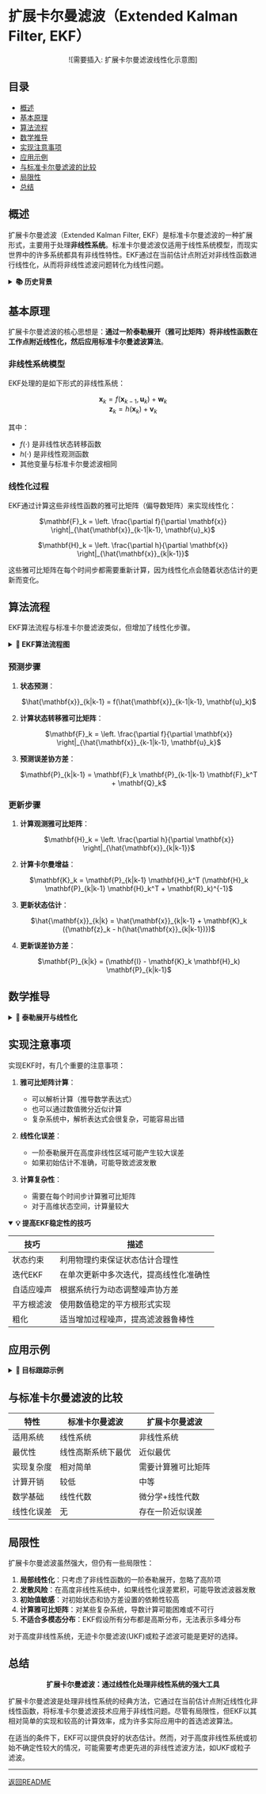 # 扩展卡尔曼滤波（Extended Kalman Filter, EKF）

<div align="center">

![需要插入: 扩展卡尔曼滤波线性化示意图]

</div>

## 目录

- [概述](#概述)
- [基本原理](#基本原理)
- [算法流程](#算法流程)
- [数学推导](#数学推导)
- [实现注意事项](#实现注意事项)
- [应用示例](#应用示例)
- [与标准卡尔曼滤波的比较](#与标准卡尔曼滤波的比较)
- [局限性](#局限性)
- [总结](#总结)

## 概述

扩展卡尔曼滤波（Extended Kalman Filter, EKF）是标准卡尔曼滤波的一种扩展形式，主要用于处理**非线性系统**。标准卡尔曼滤波仅适用于线性系统模型，而现实世界中的许多系统都具有非线性特性。EKF通过在当前估计点附近对非线性函数进行线性化，从而将非线性滤波问题转化为线性问题。

<details>
<summary><b>📚 历史背景</b></summary>

扩展卡尔曼滤波器由Andrew H. Jazwinski和其他研究人员在20世纪60年代开发，最初是为了解决航天飞行器导航的非线性问题。它很快成为处理非线性系统的标准方法，并在阿波罗任务中应用于宇宙飞船的导航系统。

EKF是最早也是应用最广泛的非线性滤波方法之一，尽管后来发展了更先进的方法（如UKF和粒子滤波），但EKF因其相对简单的实现和计算效率仍被广泛使用。

</details>

## 基本原理

扩展卡尔曼滤波的核心思想是：**通过一阶泰勒展开（雅可比矩阵）将非线性函数在工作点附近线性化，然后应用标准卡尔曼滤波算法**。

### 非线性系统模型

EKF处理的是如下形式的非线性系统：

<div align="center">

$\mathbf{x}_k = f(\mathbf{x}_{k-1}, \mathbf{u}_k) + \mathbf{w}_k$  
$\mathbf{z}_k = h(\mathbf{x}_k) + \mathbf{v}_k$

</div>

其中：
- $f(\cdot)$ 是非线性状态转移函数
- $h(\cdot)$ 是非线性观测函数
- 其他变量与标准卡尔曼滤波相同

### 线性化过程

EKF通过计算这些非线性函数的雅可比矩阵（偏导数矩阵）来实现线性化：

<div align="center">

$\mathbf{F}_k = \left. \frac{\partial f}{\partial \mathbf{x}} \right|_{\hat{\mathbf{x}}_{k-1|k-1}, \mathbf{u}_k}$ 

$\mathbf{H}_k = \left. \frac{\partial h}{\partial \mathbf{x}} \right|_{\hat{\mathbf{x}}_{k|k-1}}$

</div>

这些雅可比矩阵在每个时间步都需要重新计算，因为线性化点会随着状态估计的更新而变化。

## 算法流程

EKF算法流程与标准卡尔曼滤波类似，但增加了线性化步骤。

<details>
<summary><b>🔄 EKF算法流程图</b></summary>

```
┌───────────────┐     ┌────────────────────┐
│ 初始状态估计   │     │  1. 状态预测        │
│ x₀ 和 P₀      │────►│  x̂ₖ⁻ = f(x̂ₖ₋₁, uₖ)  │
└───────────────┘     │                    │
                      │  2. 计算雅可比矩阵   │
                      │  Fₖ = ∂f/∂x|x̂ₖ₋₁    │
                      │                    │
                      │  3. 预测误差协方差   │
                      │  Pₖ⁻ = FₖPₖ₋₁Fₖᵀ + Qₖ│
                      └──────────┬─────────┘
                                 │
                                 ▼
┌───────────────┐     ┌────────────────────┐
│ 下一时间步     │◄────│  1. 计算观测雅可比矩阵│
│ k = k+1       │     │  Hₖ = ∂h/∂x|x̂ₖ⁻     │
└───────────────┘     │                    │
                      │  2. 计算卡尔曼增益   │
                      │  Kₖ = Pₖ⁻Hₖᵀ(...) ¹ │
                      │                    │
                      │  3. 更新状态估计     │
                      │  x̂ₖ = x̂ₖ⁻ + Kₖ(...) │
                      │                    │
                      │  4. 更新误差协方差   │
                      │  Pₖ = (I-KₖHₖ)Pₖ⁻   │
                      └──────────▲─────────┘
                                 │
                      ┌──────────┴─────────┐
                      │  测量值 zₖ          │
                      └────────────────────┘
```

</details>

### 预测步骤

1. **状态预测**：
   <div align="center">
   $\hat{\mathbf{x}}_{k|k-1} = f(\hat{\mathbf{x}}_{k-1|k-1}, \mathbf{u}_k)$
   </div>

2. **计算状态转移雅可比矩阵**：
   <div align="center">
   $\mathbf{F}_k = \left. \frac{\partial f}{\partial \mathbf{x}} \right|_{\hat{\mathbf{x}}_{k-1|k-1}, \mathbf{u}_k}$
   </div>

3. **预测误差协方差**：
   <div align="center">
   $\mathbf{P}_{k|k-1} = \mathbf{F}_k \mathbf{P}_{k-1|k-1} \mathbf{F}_k^T + \mathbf{Q}_k$
   </div>

### 更新步骤

1. **计算观测雅可比矩阵**：
   <div align="center">
   $\mathbf{H}_k = \left. \frac{\partial h}{\partial \mathbf{x}} \right|_{\hat{\mathbf{x}}_{k|k-1}}$
   </div>

2. **计算卡尔曼增益**：
   <div align="center">
   $\mathbf{K}_k = \mathbf{P}_{k|k-1} \mathbf{H}_k^T (\mathbf{H}_k \mathbf{P}_{k|k-1} \mathbf{H}_k^T + \mathbf{R}_k)^{-1}$
   </div>

3. **更新状态估计**：
   <div align="center">
   $\hat{\mathbf{x}}_{k|k} = \hat{\mathbf{x}}_{k|k-1} + \mathbf{K}_k ({\mathbf{z}_k - h(\hat{\mathbf{x}}_{k|k-1})})$
   </div>

4. **更新误差协方差**：
   <div align="center">
   $\mathbf{P}_{k|k} = (\mathbf{I} - \mathbf{K}_k \mathbf{H}_k) \mathbf{P}_{k|k-1}$
   </div>

## 数学推导

<details>
<summary><b>🧮 泰勒展开与线性化</b></summary>

非线性函数在某一点附近的一阶泰勒展开形式为：

对于状态转移函数 $f$：
```
f(x) ≈ f(x₀) + ∂f/∂x|ₓ₀ (x - x₀)
```

对于观测函数 $h$：
```
h(x) ≈ h(x₀) + ∂h/∂x|ₓ₀ (x - x₀)
```

EKF就是利用这种近似，将非线性模型转换为线性模型，从而能够应用标准卡尔曼滤波的框架。这种线性化是局部的，仅在当前估计点附近有效。

这种线性近似的准确性取决于函数的非线性程度以及工作点的选择。如果非线性很强，或者真实状态离估计状态较远，这种近似就可能引入较大误差。

</details>

## 实现注意事项

实现EKF时，有几个重要的注意事项：

1. **雅可比矩阵计算**：
   - 可以解析计算（推导数学表达式）
   - 也可以通过数值微分近似计算
   - 复杂系统中，解析表达式会很复杂，可能容易出错

2. **线性化误差**：
   - 一阶泰勒展开在高度非线性区域可能产生较大误差
   - 如果初始估计不准确，可能导致滤波发散

3. **计算复杂性**：
   - 需要在每个时间步计算雅可比矩阵
   - 对于高维状态空间，计算量较大

<details open>
<summary><b>💡 提高EKF稳定性的技巧</b></summary>

| 技巧 | 描述 |
|------|------|
| 状态约束 | 利用物理约束保证状态估计合理性 |
| 迭代EKF | 在单次更新中多次迭代，提高线性化准确性 |
| 自适应噪声 | 根据系统行为动态调整噪声协方差 |
| 平方根滤波 | 使用数值稳定的平方根形式实现 |
| 粗化 | 适当增加过程噪声，提高滤波器鲁棒性 |

</details>

## 应用示例

<details>
<summary><b>🚗 目标跟踪示例</b></summary>

考虑一个二维目标跟踪问题，我们需要根据雷达测得的距离和角度估计目标的位置和速度。

状态向量：$\mathbf{x} = [x, y, v_x, v_y]^T$，包含目标的位置和速度。

非线性观测方程：
```
r = √(x² + y²) + w_r
θ = arctan(y/x) + w_θ
```

其中r是距离，θ是角度，w_r和w_θ是测量噪声。

状态转移是线性的（匀速运动模型）：
```
x_k = x_{k-1} + v_x * dt
y_k = y_{k-1} + v_y * dt
v_x_k = v_x_{k-1}
v_y_k = v_y_{k-1}
```

观测函数的雅可比矩阵：
```
H = [ x/√(x²+y²)    y/√(x²+y²)    0    0 ]
    [ -y/(x²+y²)    x/(x²+y²)     0    0 ]
```

通过EKF算法，我们可以从非线性的极坐标测量中估计目标的位置和速度。

</details>

## 与标准卡尔曼滤波的比较

<div align="center">

| 特性 | 标准卡尔曼滤波 | 扩展卡尔曼滤波 |
|------|--------------|--------------|
| 适用系统 | 线性系统 | 非线性系统 |
| 最优性 | 线性高斯系统下最优 | 近似最优 |
| 实现复杂度 | 相对简单 | 需要计算雅可比矩阵 |
| 计算开销 | 较低 | 中等 |
| 数学基础 | 线性代数 | 微分学+线性代数 |
| 线性化误差 | 无 | 存在一阶近似误差 |

</div>

## 局限性

扩展卡尔曼滤波虽然强大，但仍有一些局限性：

1. **局部线性化**：只考虑了非线性函数的一阶泰勒展开，忽略了高阶项
2. **发散风险**：在高度非线性系统中，如果线性化误差累积，可能导致滤波器发散
3. **初始值敏感**：对初始状态和协方差设置的依赖性较高
4. **计算雅可比矩阵**：对某些复杂系统，导数计算可能困难或不可行
5. **不适合多模态分布**：EKF假设所有分布都是高斯分布，无法表示多峰分布

对于高度非线性系统，无迹卡尔曼滤波(UKF)或粒子滤波可能是更好的选择。

## 总结

<div align="center">

**扩展卡尔曼滤波：通过线性化处理非线性系统的强大工具**

</div>

扩展卡尔曼滤波是处理非线性系统的经典方法，它通过在当前估计点附近线性化非线性函数，将标准卡尔曼滤波技术应用于非线性问题。尽管有局限性，但EKF以其相对简单的实现和较高的计算效率，成为许多实际应用中的首选滤波算法。

在适当的条件下，EKF可以提供良好的状态估计。然而，对于高度非线性系统或初始不确定性较大的情况，可能需要考虑更先进的非线性滤波方法，如UKF或粒子滤波。

---

[返回README](README.md) 
